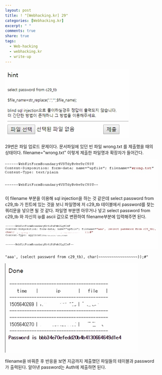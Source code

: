 ```yaml
---
layout: post
title: ! "[Webhacking.kr] 29"
categories: [Webhacking.kr]
excerpt: " "
comments: true
share: true
tags:
  - Web-hacking
  - webhacking.kr
  - write-up
---
```


![](/assets/posts/webhackingkr/29_main.png)

29번은 파일 업로드 문제이다.
문서파일에 있던 빈 파일 wrong.txt 를 제출했을 때의 상태이다.
filename="wrong.txt" 이렇게 제출한 파일명과 확장자가 들어간다.

![](/assets/posts/webhackingkr/29_wrong.png)

이 filename 부분을 이용해 sql injection을 하는 것 같은데
select password from c29_tb 가 힌트에 있는 것을 보니
파일명에 저 c29_tb 테이블에서 password를 찾는 쿼리문을 넣으면 될 것 같다.
파일명 부분엔 아무거나 넣고 select password from c29_tb 와 자신의 ip를 ascii 값으로 변환하여 filename부분에 입력해주면 된다.

![](/assets/posts/webhackingkr/29_query.png)

`"aaa', (select password from c29_tb), char(~~~~~~~~~~~~~~~~~~));#"`

![](/assets/posts/webhackingkr/29_done.png)

filename을 바꿔준 후 반응을 보면 지금까지 제출했던 파일들의 테이블과 password가 출력된다.
알아낸 password는 Auth에 제출하면 된다.


